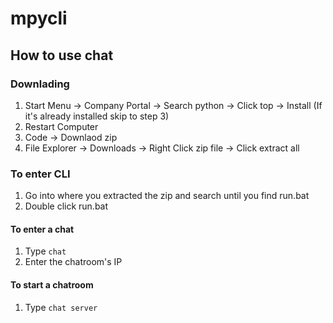 # mpycli
## How to use chat
### Downlading
1. Start Menu -> Company Portal -> Search python -> Click top -> Install (If it's already installed skip to step 3)
2. Restart Computer
3. Code -> Downlaod zip
4. File Explorer -> Downloads -> Right Click zip file -> Click extract all
### To enter CLI
1. Go into where you extracted the zip and search until you find run.bat
2. Double click run.bat
#### To enter a chat
1. Type `chat`
2. Enter the chatroom's IP
#### To start a chatroom
1. Type `chat server`
   
